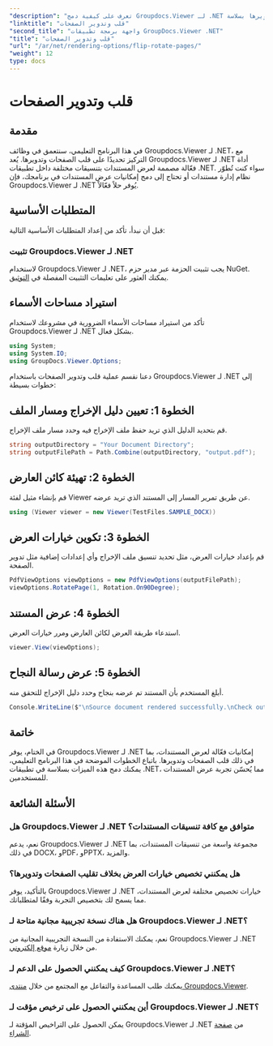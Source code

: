 ```yaml
---
"description": "تعرف على كيفية دمج Groupdocs.Viewer لـ .NET في تطبيقاتك لعرض المستندات وقلبها وتدويرها بسلاسة."
"linktitle": "قلب وتدوير الصفحات"
"second_title": "واجهة برمجة تطبيقات GroupDocs.Viewer .NET"
"title": "قلب وتدوير الصفحات"
"url": "/ar/net/rendering-options/flip-rotate-pages/"
"weight": 12
type: docs
---
```

# قلب وتدوير الصفحات

## مقدمة
في هذا البرنامج التعليمي، سنتعمق في وظائف Groupdocs.Viewer لـ .NET، مع التركيز تحديدًا على قلب الصفحات وتدويرها. يُعد Groupdocs.Viewer لـ .NET أداة فعّالة مصممة لعرض المستندات بتنسيقات مختلفة داخل تطبيقات .NET. سواء كنت تُطوّر نظام إدارة مستندات أو تحتاج إلى دمج إمكانيات عرض المستندات في برنامجك، فإن Groupdocs.Viewer لـ .NET يُوفر حلاً فعّالاً.
## المتطلبات الأساسية
قبل أن نبدأ، تأكد من إعداد المتطلبات الأساسية التالية:
### تثبيت Groupdocs.Viewer لـ .NET
لاستخدام Groupdocs.Viewer لـ .NET، يجب تثبيت الحزمة عبر مدير حزم NuGet. يمكنك العثور على تعليمات التثبيت المفصلة في [التوثيق](https://tutorials.groupdocs.com/viewer/net/).

## استيراد مساحات الأسماء
تأكد من استيراد مساحات الأسماء الضرورية في مشروعك لاستخدام Groupdocs.Viewer لـ .NET بشكل فعال.
```csharp
using System;
using System.IO;
using GroupDocs.Viewer.Options;
```

دعنا نقسم عملية قلب وتدوير الصفحات باستخدام Groupdocs.Viewer لـ .NET إلى خطوات بسيطة:
## الخطوة 1: تعيين دليل الإخراج ومسار الملف
قم بتحديد الدليل الذي تريد حفظ ملف الإخراج فيه وحدد مسار ملف الإخراج.
```csharp
string outputDirectory = "Your Document Directory";
string outputFilePath = Path.Combine(outputDirectory, "output.pdf");
```
## الخطوة 2: تهيئة كائن العارض
قم بإنشاء مثيل لفئة Viewer عن طريق تمرير المسار إلى المستند الذي تريد عرضه.
```csharp
using (Viewer viewer = new Viewer(TestFiles.SAMPLE_DOCX))
```
## الخطوة 3: تكوين خيارات العرض
قم بإعداد خيارات العرض، مثل تحديد تنسيق ملف الإخراج وأي إعدادات إضافية مثل تدوير الصفحة.
```csharp
PdfViewOptions viewOptions = new PdfViewOptions(outputFilePath);
viewOptions.RotatePage(1, Rotation.On90Degree);
```
## الخطوة 4: عرض المستند
استدعاء طريقة العرض لكائن العارض ومرر خيارات العرض.
```csharp
viewer.View(viewOptions);
```
## الخطوة 5: عرض رسالة النجاح
أبلغ المستخدم بأن المستند تم عرضه بنجاح وحدد دليل الإخراج للتحقق منه.
```csharp
Console.WriteLine($"\nSource document rendered successfully.\nCheck output in {outputDirectory}.");
```

## خاتمة
في الختام، يوفر Groupdocs.Viewer لـ .NET إمكانيات فعّالة لعرض المستندات، بما في ذلك قلب الصفحات وتدويرها. باتباع الخطوات الموضحة في هذا البرنامج التعليمي، يمكنك دمج هذه الميزات بسلاسة في تطبيقات .NET، مما يُحسّن تجربة عرض المستندات للمستخدمين.
## الأسئلة الشائعة
### هل Groupdocs.Viewer لـ .NET متوافق مع كافة تنسيقات المستندات؟
نعم، يدعم Groupdocs.Viewer لـ .NET مجموعة واسعة من تنسيقات المستندات، بما في ذلك DOCX، وPDF، وPPTX، والمزيد.
### هل يمكنني تخصيص خيارات العرض بخلاف تقليب الصفحات وتدويرها؟
بالتأكيد، يوفر Groupdocs.Viewer لـ .NET خيارات تخصيص مختلفة لعرض المستندات، مما يسمح لك بتخصيص التجربة وفقًا لمتطلباتك.
### هل هناك نسخة تجريبية مجانية متاحة لـ Groupdocs.Viewer لـ .NET؟
نعم، يمكنك الاستفادة من النسخة التجريبية المجانية من Groupdocs.Viewer لـ .NET من خلال زيارة [موقع إلكتروني](https://releases.groupdocs.com/).
### كيف يمكنني الحصول على الدعم لـ Groupdocs.Viewer لـ .NET؟
يمكنك طلب المساعدة والتفاعل مع المجتمع من خلال [منتدى Groupdocs.Viewer](https://forum.groupdocs.com/c/viewer/9).
### أين يمكنني الحصول على ترخيص مؤقت لـ Groupdocs.Viewer لـ .NET؟
يمكن الحصول على التراخيص المؤقتة لـ Groupdocs.Viewer لـ .NET من [صفحة الشراء](https://purchase.groupdocs.com/temporary-license/).
